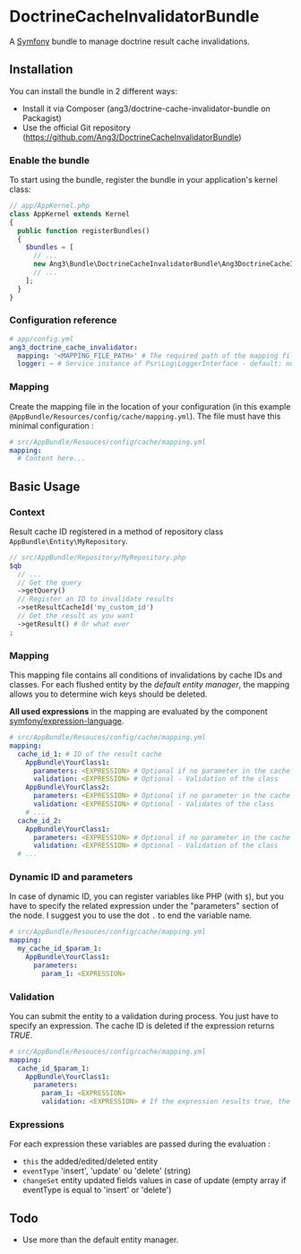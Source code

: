 DoctrineCacheInvalidatorBundle
==============================

A [Symfony](https://symfony.com) bundle to manage doctrine result cache invalidations.

## Installation

You can install the bundle in 2 different ways:

- Install it via Composer (ang3/doctrine-cache-invalidator-bundle on Packagist)
- Use the official Git repository (https://github.com/Ang3/DoctrineCacheInvalidatorBundle)

### Enable the bundle

To start using the bundle, register the bundle in your application's kernel class:

```php
// app/AppKernel.php
class AppKernel extends Kernel
{
  public function registerBundles()
  {
    $bundles = [
      // ...
      new Ang3\Bundle\DoctrineCacheInvalidatorBundle\Ang3DoctrineCacheInvalidatorBundle(),
      // ...
    ];
  }
}
```

### Configuration reference

```yaml
# app/config.yml
ang3_doctrine_cache_invalidator:
  mapping: '<MAPPING_FILE_PATH>' # The required path of the mapping file (example : '@AppBundle/Resources/config/cache/mapping.yml')
  logger: ~ # Service instance of Psr\Log\LoggerInterface - default: null
```

### Mapping

Create the mapping file in the location of your configuration (in this example ```@AppBundle/Resources/config/cache/mapping.yml```). The file must have this minimal configuration :

```yaml
# src/AppBundle/Resouces/config/cache/mapping.yml
mapping:
  # Content here...
```

## Basic Usage

### Context

Result cache ID registered in a method of repository class ```AppBundle\Entity\MyRepository```.

```php
// src/AppBundle/Repository/MyRepository.php
$qb
  // ...
  // Get the query
  ->getQuery()
  // Register an ID to invalidate results
  ->setResultCacheId('my_custom_id')
  // Get the result as you want
  ->getResult() # Or what ever
;
```

### Mapping

This mapping file contains all conditions of invalidations by cache IDs and classes. For each flushed entity by the *default entity manager*, the mapping allows you to determine wich keys should be deleted.

**All used expressions** in the mapping are evaluated by the component [symfony/expression-language](https://packagist.org/packages/symfony/expression-language).

```yaml
# src/AppBundle/Resouces/config/cache/mapping.yml
mapping:
  cache_id_1: # ID of the result cache
    AppBundle\YourClass1:
      parameters: <EXPRESSION> # Optional if no parameter in the cache ID
      validation: <EXPRESSION> # Optional - Validation of the class
    AppBundle\YourClass2:
      parameters: <EXPRESSION> # Optional if no parameter in the cache ID
      validation: <EXPRESSION> # Optional - Validates of the class
    # ...
  cache_id_2:
    AppBundle\YourClass1:
      parameters: <EXPRESSION> # Optional if no parameter in the cache ID
      validation: <EXPRESSION> # Optional - Validation of the class
  # ...
```

### Dynamic ID and parameters

In case of dynamic ID, you can register variables like PHP (with ```$```), but you have to specify the related expression under the "parameters" section of the node. I suggest you to use the dot ```.``` to end the variable name.

```yaml
# src/AppBundle/Resouces/config/cache/mapping.yml
mapping:
  my_cache_id_$param_1:
    AppBundle\YourClass1:
      parameters:
        param_1: <EXPRESSION>
```

### Validation

You can submit the entity to a validation during process. You just have to specify an expression. The cache ID is deleted if the expression returns *TRUE*.

```yaml
# src/AppBundle/Resouces/config/cache/mapping.yml
mapping:
  cache_id_$param_1:
    AppBundle\YourClass1:
      parameters:
        param_1: <EXPRESSION>
        validation: <EXPRESSION> # If the expression results true, the ID is deleted
```

### Expressions

For each expression these variables are passed during the evaluation :

- ```this``` the added/edited/deleted entity
- ```eventType``` 'insert', 'update' ou 'delete' (string)
- ```changeSet``` entity updated fields values in case of update (empty array if eventType is equal to 'insert' or 'delete')

## Todo

- Use more than the default entity manager.